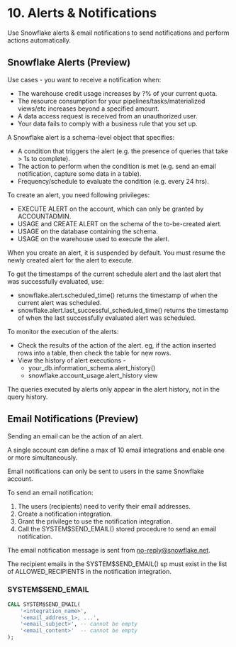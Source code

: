 # 10. Alerts & Notifications
Use Snowflake alerts & email notifications to send notifications and perform actions automatically.

## Snowflake Alerts (Preview)
Use cases - you want to receive a notification when:
- The warehouse credit usage increases by ?% of your current quota.
- The resource consumption for your pipelines/tasks/materialized views/etc increases beyond a specified amount.
- A data access request is received from an unauthorized user.
- Your data fails to comply with a business rule that you set up.

A Snowflake alert is a schema-level object that specifies:
- A condition that triggers the alert (e.g. the presence of queries that take > 1s to complete).
- The action to perform when the condition is met (e.g. send an email notification, capture some data in a table).
- Frequency/schedule to evaluate the condition (e.g. every 24 hrs).

To create an alert, you need following privileges: 
- EXECUTE ALERT on the account, which can only be granted by ACCOUNTADMIN.
- USAGE and CREATE ALERT on the schema of the to-be-created alert.
- USAGE on the database containing the schema.
- USAGE on the warehouse used to execute the alert.

When you create an alert, it is suspended by default. You must resume the newly created alert for the alert to execute.

To get the timestamps of the current schedule alert and the last alert that was successfully evaluated, use:
- snowflake.alert.scheduled_time() returns the timestamp of when the current alert was scheduled.
- snowflake.alert.last_successful_scheduled_time() returns the timestamp of when the last successfully evaluated alert was scheduled.


To monitor the execution of the alerts:
- Check the results of the action of the alert. eg, if the action inserted rows into a table, then check the table for new rows.
- View the history of alert executions -
  - your_db.information_schema.alert_history()
  - snowflake.account_usage.alert_history view 

The queries executed by alerts only appear in the alert history, not in the query history. 

## Email Notifications (Preview)
Sending an email can be the action of an alert. 

A single account can define a max of 10 email integrations and enable one or more simultaneously.

Email notifications can only be sent to users in the same Snowflake account.

To send an email notification:
1. The users (recipients) need to verify their email addresses.
2. Create a notification integration.
3. Grant the privilege to use the notification integration.
4. Call the SYSTEM$SEND_EMAIL() stored procedure to send an email notification.

The email notification message is sent from no-reply@snowflake.net.

The recipient emails in the SYSTEM$SEND_EMAIL() sp must exist in the list of ALLOWED_RECIPIENTS in the notification integration. 

### SYSTEM$SEND_EMAIL
```sql
CALL SYSTEM$SEND_EMAIL(
    '<integration_name>',
    '<email_address_1>, ...',
    '<email_subject>', -- cannot be empty
    '<email_content>'  -- cannot be empty
);
```
